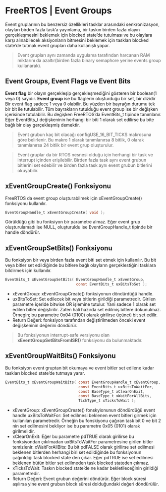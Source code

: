 # FreeRTOS | Event Groups
Event gruplarının bu benzersiz özellikleri tasklar arasındaki senkronizasyon, olayları birden fazla task’a yayınlama, bir taskın birden fazla olayın gerçekleşmesini beklemek için 
blocked state’de tutulması ve  bu olaylara karşı alınabilecek aksiyonların bitmesini beklemek için taskları blocked state’de tutmak event grupları daha kullanışlı yapar.

> Event grupları aynı zamanda uygulama tarafından harcanan RAM miktarını da azaltır(birden fazla binary semaphore yerine events group kullanarak).

## Event Groups, Event Flags ve Event Bits
**Event flag** bir olayın gerçekleşip gerçekleşmediğini gösteren bir boolean(1 veya 0) sayıdır. **Event group** ise bu flaglerin oluşturduğu bir set, bir dizidir
Bir event flag sadece 1 veya 0 olabilir. Bu yüzden bir bayrağın durumu tek bir bit ile tutulabilir. Tüm bayrakların tutulduğu event group ise bir değişken içerisinde tutulabilir. Bu 
değişken FreeRTOS’da EventBits_t tipinde tanımlanır. Eğer EventBits_t değişkeninin herhangi bir biti 1 olarak set edilirse bu bite bağlı bir olay gerçekleşmiş demektir.


> Event grubun kaç bit olacağı configUSE_16_BIT_TICKS makrosuna göre belirlenir. Bu makro 1 olarak tanımlanırsa 8 bitlik, 0 olarak tanımlanırsa 24 bitlik bir event grup oluşturulur.

> Event gruplar da bir RTOS nesnesi olduğu için herhangi bir task ve interrupt içinden erişilebilir. Birden fazla task aynı event grubun bitlerini set edebilir ve birden fazla task 
> aynı event grubun bitlerini okuyabilir.

## xEventGroupCreate() Fonksiyonu
FreeRTOS da event group oluşturabilmek için xEventGroupCreate() fonksiyonu kullanılır.
```c
EventGroupHandle_t xEventGroupCreate( void );
```
Görüldüğü gibi bu fonksiyon bir parametre almaz. Eğer event grup oluşturulamadı ise NULL, oluşturuldu ise EventGroupHandle_t tipinde bir handle döndürür.

 ## xEventGroupSetBits() Fonksiyonu
Bu fonksiyon bir veya birden fazla event biti set etmek için kullanılır. Bu bit veya bitler set edildiğinde bu bitlere bağlı olayların gerçeklestiğini tasklara bildirmek için kullanılır.
```c
EventBits_t xEventGroupSetBits( EventGroupHandle_t xEventGroup,
                                const EventBits_t uxBitsToSet );
```
- xEventGroup: xEventGroupCreate() fonksiyonun döndürdüğü handle.
- uxBitsToSet: Set edilecek bit veya bitlerin girildiği parametredir. Girilen parametre içeride bitwise OR işlemine tutulur. Yani sadece 1 olarak set edilen bitler değiştirilir. 
Zaten hali hazırda set edilmiş bitlere dokunulmaz. Örnegin; bu parametre 0x04 (0100) olarak girilirse üçüncü bit set edilir.
- Return Değeri: fonksiyon tarafından değiştirilmeden önceki event değişkeninin değerini döndürür.

> Bu fonksiyonun interrupt-safe versiyonu olan **xEventGroupSetBitsFromISR()** fonksiyonu da bulunmaktadır.


## xEventGroupWaitBits() Fonksiyonu
Bu fonksiyon event gruptan bit okumaya ve event bitler set edilene kadar taskları blocked state’de tutmaya yarar.
```c
EventBits_t xEventGroupWaitBits( const EventGroupHandle_t xEventGroup,
                                 const EventBits_t uxBitsToWaitFor,
                                 const BaseType_t xClearOnExit,
                                 const BaseType_t xWaitForAllBits,
                                 TickType_t xTicksToWait );
```
- xEventGroup: xEventGroupCreate() fonskyionunun döndürdüğü event handle
uxBitsToWaitFor: Set edilmesi beklenen event bitleri girmek için kullanılan parametredir. Örneğin bu fonskiyonu çağıran task  bit 0 ve bit 2 nin set edilmesini bekliyor ise bu 
parametre 0x05 (0101) olarak girilmelidir.
- xClearOnExit: Eğer bu parametre pdTRUE olarak girilirse bu fonksiyondan çıkılmadan uxBitsToWaitFor parametresine girilen bitler temizlenir.
xWaitForAllBits: Bu bit pdFALSE olarak girilirse set edilmesi beklenen bitlerden herhangi biri set edildiğinde bu fonksiyonun çağırıldığı task blocked state den çıkar. Eğer pdTRUE 
ise set edilmesi beklenen bütün bitler set edilmeden task blocked stateden çıkmaz.
- xTicksToWait: Taskın blocked state’de ne kadar bekletileceğinin girildiği parametredir.
- Return Değeri: Event grubun değerini döndürür. Eğer block süresi aşılırsa yine event grubun block süresi dolduğundaki değeri döndürülür.



































